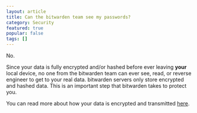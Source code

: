 ```yaml
---
layout: article
title: Can the bitwarden team see my passwords?
category: Security
featured: true
popular: false
tags: []
---
```


No.

Since your data is fully encrypted and/or hashed before ever leaving **your** local device, no one from the bitwarden
team can ever see, read, or reverse engineer to get to your real data. bitwarden servers only store encrypted and hashed
data. This is an important step that bitwarden takes to protect you.

You can read more about how your data is encrypted and transmitted [here][whatencryption].

[whatencryption]: https://help.bitwarden.com/security/what-encryption-is-used/
